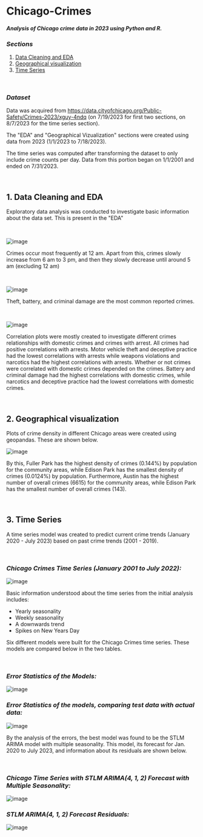 # Chicago-Crimes
#### *Analysis of Chicago crime data in 2023 using Python and R.*

### *Sections*
1. [Data Cleaning and EDA](#1-Data-Cleaning-and-EDA)
2. [Geographical visualization](#2-geographical-visualization)
3. [Time Series](#3-Time-Series)
   
&nbsp;
### *Dataset*
Data was acquired from https://data.cityofchicago.org/Public-Safety/Crimes-2023/xguy-4ndq (on 7/19/2023 for first two sections, on 8/7/2023 for the time series section).

The "EDA" and "Geographical Vizualization" sections were created using data from 2023 (1/1/2023 to 7/18/2023).

The time series was computed after transforming the dataset to only include crime counts per day. Data from this portion began on 1/1/2001 and ended on 7/31/2023. 

&nbsp;

## 1. Data Cleaning and EDA
Exploratory data analysis was conducted to investigate basic information about the data set. This is present in the "EDA" 

&nbsp;

![image](https://github.com/krtfesm/Chicago-Crimes/assets/110089197/32a972e0-d787-4f23-b8f1-72d2428e3723)

Crimes occur most frequently at 12 am. Apart from this, crimes slowly increase from 6 am to 3 pm, and then they slowly decrease until around 5 am (excluding 12 am)

&nbsp;

![image](https://github.com/krtfesm/Chicago-Crimes/assets/110089197/66ade37e-e57d-4fa8-9efd-135a39baef27)

Theft, battery, and criminal damage are the most common reported crimes.

&nbsp;

![image](https://github.com/krtfesm/Chicago-Crimes/assets/110089197/271792d5-6652-4252-ab26-56729998e1b9)

Correlation plots were mostly created to investigate different crimes relationships with domestic crimes and
crimes with arrest.
All crimes had positive correlations with arrests. Motor vehicle theft and deceptive practice had the lowest
correlations with arrests while weapons violations and narcotics had the highest correlations with arrests.
Whether or not crimes were correlated with domestic crimes depended on the crimes. Battery and criminal
damage had the highest correlations with domestic crimes, while narcotics and deceptive practice had the
lowest correlations with domestic crimes.

&nbsp;

## 2. Geographical visualization

Plots of crime density in different Chicago areas were created using geopandas. These are shown below. 

![image](https://github.com/krtfesm/Chicago-Crimes/assets/110089197/678190d7-c957-47f1-b6a3-b9cda42e2f88)

By this, Fuller Park has the highest density of crimes (0.144%) by population for the community areas, while Edison Park has the smallest density of crimes (0.0124%) by population.
Furthermore, Austin has the highest number of overall crimes (6615) for the community areas, while Edison Park has the smallest number of overall crimes (143).

&nbsp;

## 3. Time Series

A time series model was created to predict current crime trends (January 2020 - July 2023) based on past crime trends (2001 - 2019).

&nbsp;

### *Chicago Crimes Time Series (January 2001 to July 2022):*
![image](https://github.com/krtfesm/Chicago-Crimes/assets/110089197/f7ed8f81-2467-42cc-9541-e52ebcfcfde4)


Basic information understood about the time series from the initial analysis includes:
* Yearly seasonality
* Weekly seasonality
* A downwards trend
* Spikes on New Years Day
  

Six different models were built for the Chicago Crimes time series. These models are compared below in the two tables.

&nbsp;

### *Error Statistics of the Models:*
![image](https://github.com/krtfesm/Chicago-Crimes/assets/110089197/2ad6dbd3-d4a5-48cb-9e83-654e2abc9087)


### *Error Statistics of the models, comparing test data with actual data:*
![image](https://github.com/krtfesm/Chicago-Crimes/assets/110089197/94b82e83-c6b1-4f20-b29d-f5262bd12f6e)


By the analysis of the errors, the best model was found to be the STLM ARIMA model with multiple seasonality. 
This model, its forecast for Jan. 2020 to July 2023, and information about its residuals are shown below.

&nbsp;


### *Chicago Time Series with STLM ARIMA(4, 1, 2) Forecast with Multiple Seasonality:*
![image](https://github.com/krtfesm/Chicago-Crimes/assets/110089197/dc6043a5-be82-4874-91c3-7c2155693733)


### *STLM ARIMA(4, 1, 2) Forecast Residuals:* 
![image](https://github.com/krtfesm/Chicago-Crimes/assets/110089197/56ebb78e-d9ad-4d16-8d9d-530d22991833)






